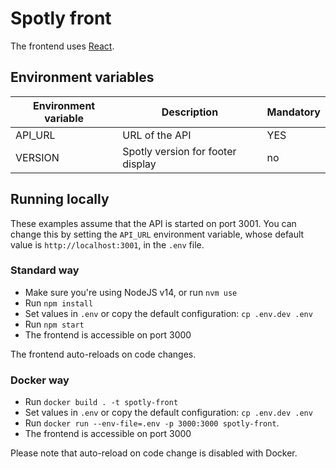 # Spotly front

The frontend uses [React](https://reactjs.org/).

## Environment variables

| Environment variable | Description                       | Mandatory |
|----------------------|-----------------------------------|-----------|
| API_URL              | URL of the API                    | YES       |
| VERSION              | Spotly version for footer display | no        |

## Running locally

These examples assume that the API is started on port 3001. You can change this
by setting the `API_URL` environment variable, whose default value is
`http://localhost:3001`, in the `.env` file.

### Standard way

- Make sure you're using NodeJS v14, or run `nvm use`
- Run `npm install`
- Set values in `.env` or copy the default configuration: `cp .env.dev .env`
- Run `npm start`
- The frontend is accessible on port 3000

The frontend auto-reloads on code changes.

### Docker way

- Run `docker build . -t spotly-front`
- Set values in `.env` or copy the default configuration: `cp .env.dev .env`
- Run `docker run --env-file=.env -p 3000:3000 spotly-front`.
- The frontend is accessible on port 3000

Please note that auto-reload on code change is disabled with Docker.

